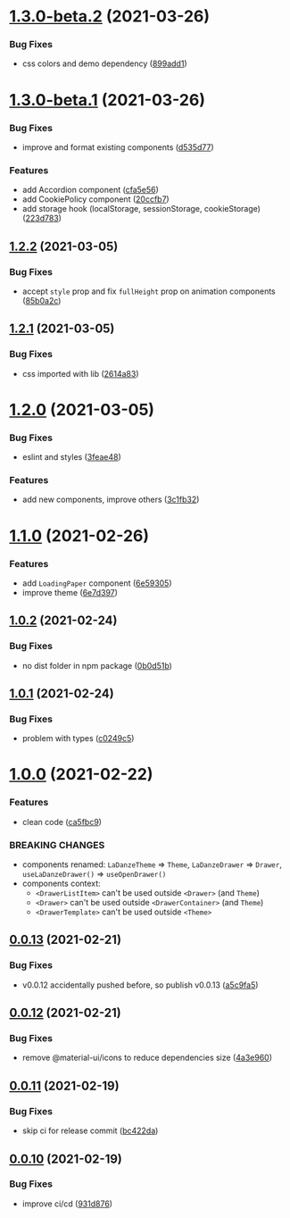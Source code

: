 # [1.3.0-beta.2](https://github.com/pchmn/la-danze-ui/compare/v1.3.0-beta.1...v1.3.0-beta.2) (2021-03-26)


### Bug Fixes

* css colors and demo dependency ([899add1](https://github.com/pchmn/la-danze-ui/commit/899add115a7d49ab7397f266e03d154f073ce2b8))

# [1.3.0-beta.1](https://github.com/pchmn/la-danze-ui/compare/v1.2.2...v1.3.0-beta.1) (2021-03-26)


### Bug Fixes

* improve and format existing components ([d535d77](https://github.com/pchmn/la-danze-ui/commit/d535d776104db0406bb42331f7adddb3d5b68a9a))


### Features

* add Accordion component ([cfa5e56](https://github.com/pchmn/la-danze-ui/commit/cfa5e562f01e54ad817367b8338c93df44069964))
* add CookiePolicy component ([20ccfb7](https://github.com/pchmn/la-danze-ui/commit/20ccfb7817a19803a8492227c7d1430d1ce5fcef))
* add storage hook (localStorage, sessionStorage, cookieStorage) ([223d783](https://github.com/pchmn/la-danze-ui/commit/223d78380e2be914c9fe723cc29d89e77b2b1987))

## [1.2.2](https://github.com/pchmn/la-danze-ui/compare/v1.2.1...v1.2.2) (2021-03-05)


### Bug Fixes

* accept `style` prop and fix `fullHeight` prop on animation components ([85b0a2c](https://github.com/pchmn/la-danze-ui/commit/85b0a2c992cecde4d0ff78542768593a57a26040))

## [1.2.1](https://github.com/pchmn/la-danze-ui/compare/v1.2.0...v1.2.1) (2021-03-05)


### Bug Fixes

* css imported with lib ([2614a83](https://github.com/pchmn/la-danze-ui/commit/2614a83bc5e09e92de9a76c5ad3db4ee380920b0))

# [1.2.0](https://github.com/pchmn/la-danze-ui/compare/v1.1.0...v1.2.0) (2021-03-05)


### Bug Fixes

* eslint and styles ([3feae48](https://github.com/pchmn/la-danze-ui/commit/3feae48a778bc692ec0f311cda2f164fde7ec519))


### Features

* add new components, improve others ([3c1fb32](https://github.com/pchmn/la-danze-ui/commit/3c1fb324094cf51fc0fcb99ee2b4c8b058d5c681))

# [1.1.0](https://github.com/pchmn/la-danze-ui/compare/v1.0.2...v1.1.0) (2021-02-26)


### Features

* add `LoadingPaper` component ([6e59305](https://github.com/pchmn/la-danze-ui/commit/6e59305941059fb4475ba72500a0f0f9a84ca203))
* improve theme ([6e7d397](https://github.com/pchmn/la-danze-ui/commit/6e7d3972332f4d9d29fdf8840c5ffc65ec99cfb7))

## [1.0.2](https://github.com/pchmn/la-danze-ui/compare/v1.0.1...v1.0.2) (2021-02-24)


### Bug Fixes

* no dist folder in npm package ([0b0d51b](https://github.com/pchmn/la-danze-ui/commit/0b0d51bd4ca95970d5e3d3969fae09bbb4b976ca))

## [1.0.1](https://github.com/pchmn/la-danze-ui/compare/v1.0.0...v1.0.1) (2021-02-24)


### Bug Fixes

* problem with types ([c0249c5](https://github.com/pchmn/la-danze-ui/commit/c0249c55edc34a08c8f3944790fb66a7bdb191ef))

# [1.0.0](https://github.com/pchmn/la-danze-ui/compare/v0.0.13...v1.0.0) (2021-02-22)


### Features

* clean code ([ca5fbc9](https://github.com/pchmn/la-danze-ui/commit/ca5fbc9792a95840bda527d649603b81be568306))


### BREAKING CHANGES

* components renamed: `LaDanzeTheme` => `Theme`, `LaDanzeDrawer` => `Drawer`, `useLaDanzeDrawer()` => `useOpenDrawer()`
* components context:
  * `<DrawerListItem>` can't be used outside `<Drawer>` (and `Theme`)
  * `<Drawer>` can't be used outside `<DrawerContainer>`  (and `Theme`)
  * `<DrawerTemplate>` can't be used outside `<Theme>`

## [0.0.13](https://github.com/pchmn/la-danze-ui/compare/v0.0.12...v0.0.13) (2021-02-21)


### Bug Fixes

* v0.0.12 accidentally pushed before, so publish v0.0.13 ([a5c9fa5](https://github.com/pchmn/la-danze-ui/commit/a5c9fa557e75a0aec253953f46e71049496572fb))

## [0.0.12](https://github.com/pchmn/la-danze-ui/compare/v0.0.11...v0.0.12) (2021-02-21)


### Bug Fixes

* remove @material-ui/icons to reduce dependencies size ([4a3e960](https://github.com/pchmn/la-danze-ui/commit/4a3e9606b6cdc2a905ea286b728d8f0e8ef4bedb))

## [0.0.11](https://github.com/pchmn/la-danze-ui/compare/v0.0.10...v0.0.11) (2021-02-19)


### Bug Fixes

* skip ci for release commit ([bc422da](https://github.com/pchmn/la-danze-ui/commit/bc422da6470dcf1f9f00f2167f7c25c943d05d6f))

## [0.0.10](https://github.com/pchmn/la-danze-ui/compare/v0.0.9...v0.0.10) (2021-02-19)


### Bug Fixes

* improve ci/cd ([931d876](https://github.com/pchmn/la-danze-ui/commit/931d87686b4ef142a42700c74960400bca303fe5))

